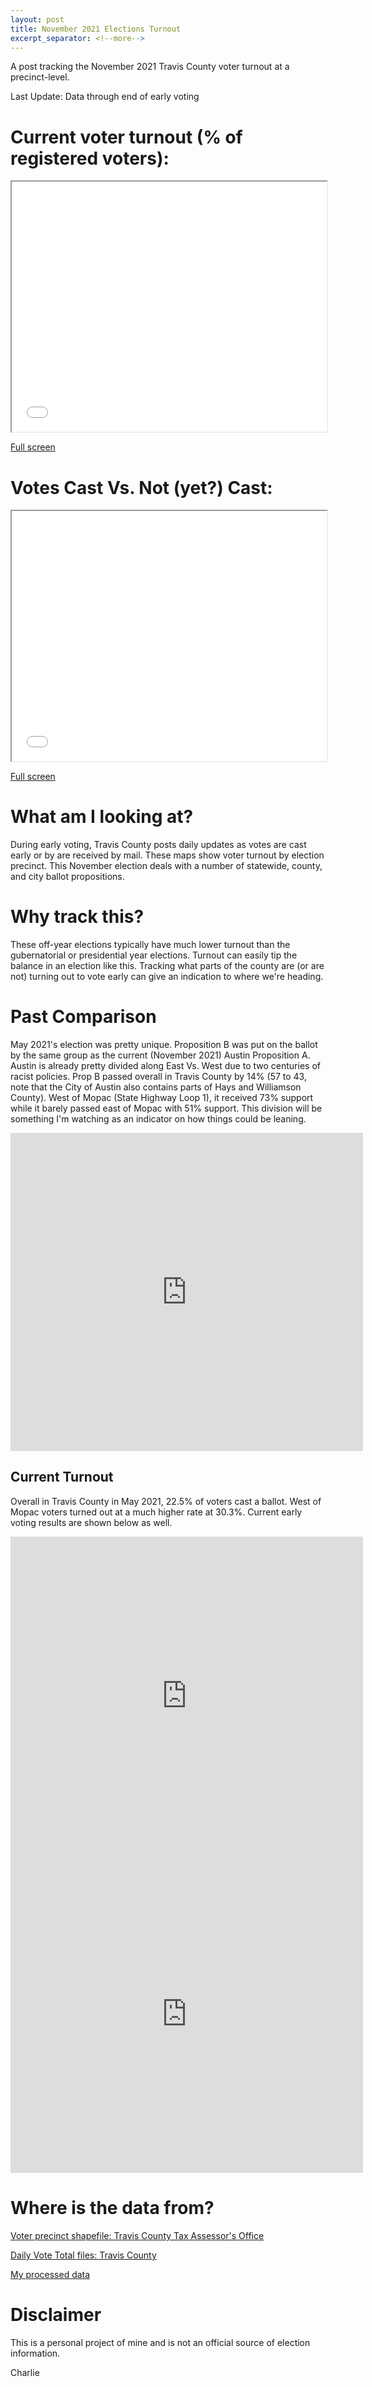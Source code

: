 ```yaml
---
layout: post
title: November 2021 Elections Turnout
excerpt_separator: <!--more-->
---
```


A post tracking the November 2021 Travis County voter turnout at a precinct-level.

Last Update: Data through end of early voting

<!--more-->

# Current voter turnout (% of registered voters):

<iframe src='/maps/nov_2021_turnout.html'
        width='100%' height='400px'>
</iframe>

[Full screen](http://modalshift.co/maps/nov_2021_turnout.html)


# Votes Cast Vs. Not (yet?) Cast:

<iframe src='/maps/turnoutbubbles_nov21.html'
        width='100%' height='400px'>
</iframe>

[Full screen](http://modalshift.co/maps/turnoutbubbles_nov21.html)


# What am I looking at?

During early voting, Travis County posts daily updates as votes are cast early or by are received by mail. These maps show voter turnout by election precinct. This November election deals with a number of statewide, county, and city ballot propositions.   

# Why track this?

These off-year elections typically have much lower turnout than the gubernatorial or presidential year elections. Turnout can easily tip the balance in an election like this. Tracking what parts of the county are (or are not) turning out to vote early can give an indication to where we're heading. 

# Past Comparison 

May 2021's election was pretty unique. Proposition B was put on the ballot by the same group as the current (November 2021) Austin Proposition A. Austin is already pretty divided along East Vs. West due to two centuries of racist policies. Prop B passed overall in Travis County by 14% (57 to 43, note that the City of Austin also contains parts of Hays and Williamson County). West of Mopac (State Highway Loop 1), it received 73% support while it barely passed east of Mopac with 51% support. This division will be something I'm watching as an indicator on how things could be leaning.

<iframe width="564" height="509" seamless frameborder="0" scrolling="no" src="https://docs.google.com/spreadsheets/d/e/2PACX-1vREhoVHB6B7AI1cZLlV0nWuqbocNJggfQ40qgiFkhDwPJurhkVoEJLyzW10yQttZqnpMF4LpQjSd1tC/pubchart?oid=491651714&amp;format=interactive"></iframe>

## Current Turnout

Overall in Travis County in May 2021, 22.5% of voters cast a ballot. West of Mopac voters turned out at a much higher rate at 30.3%. Current early voting results are shown below as well. 

<iframe width="564" height="509" seamless frameborder="0" scrolling="no" src="https://docs.google.com/spreadsheets/d/e/2PACX-1vREhoVHB6B7AI1cZLlV0nWuqbocNJggfQ40qgiFkhDwPJurhkVoEJLyzW10yQttZqnpMF4LpQjSd1tC/pubchart?oid=696433031&amp;format=interactive"></iframe>


<iframe width="564" height="509" seamless frameborder="0" scrolling="no" src="https://docs.google.com/spreadsheets/d/e/2PACX-1vREhoVHB6B7AI1cZLlV0nWuqbocNJggfQ40qgiFkhDwPJurhkVoEJLyzW10yQttZqnpMF4LpQjSd1tC/pubchart?oid=1649603633&amp;format=interactive"></iframe>

# Where is the data from?

[Voter precinct shapefile: Travis County Tax Assessor's Office](https://tax-office.traviscountytx.gov/about-us/reports-data/voters)

[Daily Vote Total files: Travis County](https://countyclerk.traviscountytx.gov/elections/current-election.html)

[My processed data](https://github.com/Charlie-Henry/ModalShift/blob/master/maps/Travis%20County%20Turnout%20Nov%2021.geojson)

# Disclaimer

This is a personal project of mine and is not an official source of election information. 

Charlie
